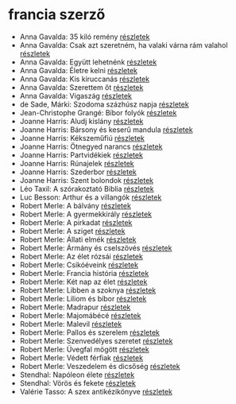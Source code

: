 # francia szerző

- Anna Gavalda: 35 kiló remény [részletek](_details/%7Bopf.creator%7D.md#id_1308)
- Anna Gavalda: Csak azt szeretném, ha valaki várna rám valahol [részletek](_details/%7Bopf.creator%7D.md#id_1305)
- Anna Gavalda: Együtt lehetnénk [részletek](_details/%7Bopf.creator%7D.md#id_1306)
- Anna Gavalda: Életre kelni [részletek](_details/%7Bopf.creator%7D.md#id_1303)
- Anna Gavalda: Kis kiruccanás [részletek](_details/%7Bopf.creator%7D.md#id_1427)
- Anna Gavalda: Szerettem őt [részletek](_details/%7Bopf.creator%7D.md#id_1304)
- Anna Gavalda: Vigaszág [részletek](_details/%7Bopf.creator%7D.md#id_15)
- de Sade, Márki: Szodoma százhúsz napja [részletek](_details/%7Bopf.creator%7D.md#id_1216)
- Jean-Christophe Grangé: Bíbor folyók [részletek](_details/%7Bopf.creator%7D.md#id_621)
- Joanne Harris: Aludj kislány [részletek](_details/%7Bopf.creator%7D.md#id_1126)
- Joanne Harris: Bársony és keserű mandula [részletek](_details/%7Bopf.creator%7D.md#id_1121)
- Joanne Harris: Kékszeműfiú [részletek](_details/%7Bopf.creator%7D.md#id_1117)
- Joanne Harris: Ötnegyed narancs [részletek](_details/%7Bopf.creator%7D.md#id_1123)
- Joanne Harris: Partvidékiek [részletek](_details/%7Bopf.creator%7D.md#id_1128)
- Joanne Harris: Rúnajelek [részletek](_details/%7Bopf.creator%7D.md#id_1125)
- Joanne Harris: Szederbor [részletek](_details/%7Bopf.creator%7D.md#id_1127)
- Joanne Harris: Szent bolondok [részletek](_details/%7Bopf.creator%7D.md#id_1120)
- Léo Taxil: A szórakoztató Biblia [részletek](_details/%7Bopf.creator%7D.md#id_950)
- Luc Besson: Arthur és a villangók [részletek](_details/%7Bopf.creator%7D.md#id_899)
- Robert Merle: A bálvány [részletek](_details/%7Bopf.creator%7D.md#id_322)
- Robert Merle: A gyermekkirály [részletek](_details/%7Bopf.creator%7D.md#id_323)
- Robert Merle: A pirkadat [részletek](_details/%7Bopf.creator%7D.md#id_324)
- Robert Merle: A sziget [részletek](_details/%7Bopf.creator%7D.md#id_325)
- Robert Merle: Állati elmék [részletek](_details/%7Bopf.creator%7D.md#id_326)
- Robert Merle: Ármány és cselszövés [részletek](_details/%7Bopf.creator%7D.md#id_327)
- Robert Merle: Az élet rózsái [részletek](_details/%7Bopf.creator%7D.md#id_328)
- Robert Merle: Csikóéveink [részletek](_details/%7Bopf.creator%7D.md#id_329)
- Robert Merle: Francia história [részletek](_details/%7Bopf.creator%7D.md#id_330)
- Robert Merle: Két nap az élet [részletek](_details/%7Bopf.creator%7D.md#id_331)
- Robert Merle: Libben a szoknya [részletek](_details/%7Bopf.creator%7D.md#id_332)
- Robert Merle: Liliom és bíbor [részletek](_details/%7Bopf.creator%7D.md#id_333)
- Robert Merle: Madrapur [részletek](_details/%7Bopf.creator%7D.md#id_334)
- Robert Merle: Majomábécé [részletek](_details/%7Bopf.creator%7D.md#id_335)
- Robert Merle: Malevil [részletek](_details/%7Bopf.creator%7D.md#id_336)
- Robert Merle: Pallos és szerelem [részletek](_details/%7Bopf.creator%7D.md#id_337)
- Robert Merle: Szenvedélyes szeretet [részletek](_details/%7Bopf.creator%7D.md#id_338)
- Robert Merle: Üvegfal mögött [részletek](_details/%7Bopf.creator%7D.md#id_339)
- Robert Merle: Védett férfiak [részletek](_details/%7Bopf.creator%7D.md#id_340)
- Robert Merle: Veszedelem és dicsőség [részletek](_details/%7Bopf.creator%7D.md#id_341)
- Stendhal: Napóleon élete [részletek](_details/%7Bopf.creator%7D.md#id_992)
- Stendhal: Vörös és fekete [részletek](_details/%7Bopf.creator%7D.md#id_562)
- Valérie Tasso: A szex antikézikönyve [részletek](_details/%7Bopf.creator%7D.md#id_907)